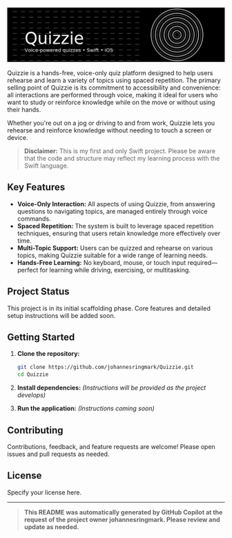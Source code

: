 ![Quizzie Banner](assets/banner.png)

Quizzie is a hands-free, voice-only quiz platform designed to help users rehearse and learn a variety of topics using spaced repetition. The primary selling point of Quizzie is its commitment to accessibility and convenience: all interactions are performed through voice, making it ideal for users who want to study or reinforce knowledge while on the move or without using their hands.

Whether you're out on a jog or driving to and from work, Quizzie lets you rehearse and reinforce knowledge without needing to touch a screen or device.

> **Disclaimer:** This is my first and only Swift project. Please be aware that the code and structure may reflect my learning process with the Swift language.

## Key Features

- **Voice-Only Interaction:** All aspects of using Quizzie, from answering questions to navigating topics, are managed entirely through voice commands.
- **Spaced Repetition:** The system is built to leverage spaced repetition techniques, ensuring that users retain knowledge more effectively over time.
- **Multi-Topic Support:** Users can be quizzed and rehearse on various topics, making Quizzie suitable for a wide range of learning needs.
- **Hands-Free Learning:** No keyboard, mouse, or touch input required—perfect for learning while driving, exercising, or multitasking.

## Project Status

This project is in its initial scaffolding phase. Core features and detailed setup instructions will be added soon.

## Getting Started

1. **Clone the repository:**
   ```bash
   git clone https://github.com/johannesringmark/Quizzie.git
   cd Quizzie
   ```

2. **Install dependencies:**
   *(Instructions will be provided as the project develops)*

3. **Run the application:**
   *(Instructions coming soon)*

## Contributing

Contributions, feedback, and feature requests are welcome! Please open issues and pull requests as needed.

## License

Specify your license here.

---

> **This README was automatically generated by GitHub Copilot at the request of the project owner johannesringmark. Please review and update as needed.**
